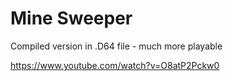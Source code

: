 <h1>Mine Sweeper</h1>

Compiled version in .D64 file - much more playable

https://www.youtube.com/watch?v=O8atP2Pckw0
